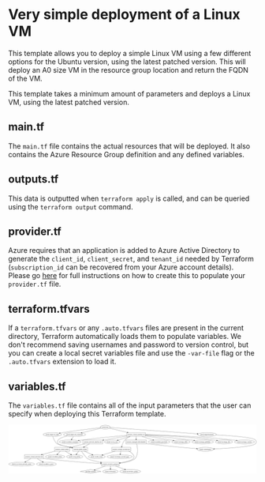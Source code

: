 # Very simple deployment of a Linux VM 

This template allows you to deploy a simple Linux VM using a few different options for the Ubuntu version, using the latest patched version. This will deploy an A0 size VM in the resource group location and return the FQDN of the VM.

This template takes a minimum amount of parameters and deploys a Linux VM, using the latest patched version.

## main.tf
The `main.tf` file contains the actual resources that will be deployed. It also contains the Azure Resource Group definition and any defined variables.

## outputs.tf
This data is outputted when `terraform apply` is called, and can be queried using the `terraform output` command.

## provider.tf
Azure requires that an application is added to Azure Active Directory to generate the `client_id`, `client_secret`, and `tenant_id` needed by Terraform (`subscription_id` can be recovered from your Azure account details). Please go [here](https://www.terraform.io/docs/providers/azurerm/) for full instructions on how to create this to populate your `provider.tf` file.

## terraform.tfvars
If a `terraform.tfvars` or any `.auto.tfvars` files are present in the current directory, Terraform automatically loads them to populate variables. We don't recommend saving usernames and password to version control, but you can create a local secret variables file and use the `-var-file` flag or the `.auto.tfvars` extension to load it.

## variables.tf
The `variables.tf` file contains all of the input parameters that the user can specify when deploying this Terraform template.

![graph](graph.png)
